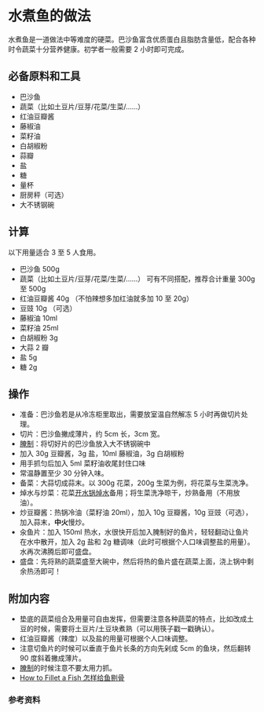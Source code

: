# 水煮鱼的做法

水煮鱼是一道做法中等难度的硬菜。巴沙鱼富含优质蛋白且脂肪含量低，配合各种时令蔬菜十分营养健康。初学者一般需要 2 小时即可完成。

## 必备原料和工具

- 巴沙鱼
- 蔬菜（比如土豆片/豆芽/花菜/生菜/……）
- 红油豆瓣酱
- 藤椒油
- 菜籽油
- 白胡椒粉
- 蒜瓣
- 盐
- 糖
- 量杯
- 厨房秤（可选）
- 大不锈钢碗

## 计算

以下用量适合 3 至 5 人食用。

- 巴沙鱼 500g
- 蔬菜（比如土豆片/豆芽/花菜/生菜/……） 可有不同搭配，推荐合计重量 300g 至 500g
- 红油豆瓣酱 40g （不怕辣想多加红油就多加 10 至 20g）
- 豆豉 10g （可选）
- 藤椒油 10ml
- 菜籽油 25ml
- 白胡椒粉 3g
- 大蒜 2 瓣
- 盐 5g
- 糖 2g

## 操作

- 准备：巴沙鱼若是从冷冻柜里取出，需要放室温自然解冻 5 小时再做切片处理。
- 切片：巴沙鱼撇成薄片，约 5cm 长，3cm 宽。
- [腌制](../../tips/learn/学习腌.md)：将切好片的巴沙鱼放入大不锈钢碗中
- 加入 30g 豆瓣酱，3g 盐，10ml 藤椒油，3g 白胡椒粉
- 用手抓匀后加入 5ml 菜籽油收尾封住口味
- 常温静置至少 30 分钟入味。
- 备菜：大蒜切成蒜末。以 300g 花菜，200g 生菜为例，将花菜与生菜洗净。
- 焯水与炒菜：花菜[开水锅焯水](../../tips/learn/学习焯水.md)备用；将生菜洗净晾干，炒熟备用（不用放油）。
- 炒豆瓣酱：热锅冷油（菜籽油 20ml），加入 10g 豆瓣酱，10g 豆豉（可选），加入蒜末，**中火**慢炒。
- 汆鱼片：加入 150ml 热水，水很快开后加入腌制好的鱼片，轻轻翻动让鱼片在水中散开，加入 2g 盐和 2g 糖调味（此时可根据个人口味调整盐的用量）。水再次沸腾后即可盛盘。
- 盛盘：先将熟的蔬菜盛至大碗中，然后将热的鱼片盛在蔬菜上面，浇上锅中剩余热汤即可！

## 附加内容

- 垫底的蔬菜组合及用量可自由发挥，但需要注意各种蔬菜的特点，比如改成土豆的时候，需要将土豆片/土豆块煮熟（可以用筷子戳一戳确认）。
- 红油豆瓣酱（辣度）以及盐的用量可根据个人口味调整。
- 注意切鱼片的时候可以垂直于鱼片长条的方向先剁成 5cm 的鱼块，然后翻转 90 度斜着撇成薄片。
- [腌制](../../tips/learn/学习腌.md)的时候注意不要太用力抓。
- [How to Fillet a Fish 怎样给鱼剔骨](https://www.youtube.com/watch?v=uXSgGtMkgro)

### 参考资料


